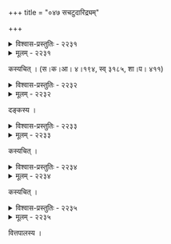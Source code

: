 +++
title = "०४७ सचटुदारिद्र्यम्"

+++



<details><summary>विश्वास-प्रस्तुतिः - २२३१</summary>

अम्बा तुष्यति न मया न स्नुषया सापि नाम्बया न मया ।  
अहम् अपि न तया न तया वद राजन् कस्य दोषो’यम् ॥२२३१॥
</details>

<details><summary>मूलम् - २२३१</summary>

अम्बा तुष्यति न मया न स्नुषया सापि नाम्बया न मया ।  
अहम् अपि न तया न तया वद राजन् कस्य दोषो’यम् ॥२२३१॥
</details>


कस्यचित् । (स।क।आ। ४।१९४, स्व् ३१८५, शा।प। ४११)  



<details><summary>विश्वास-प्रस्तुतिः - २२३२</summary>

आ जन्मनः सहजतुल्यविवर्तमान  
दौर्गत्यतो’स्ति परमो न सुहृन्ममान्यः ।  
येनात्मनो’परिगणय्य विनाशम् आशु   
देव त्वदाश्रयणपुण्यधनः कृतो’स्मि ॥२२३२॥
</details>

<details><summary>मूलम् - २२३२</summary>

आ जन्मनः सहजतुल्यविवर्तमान  
दौर्गत्यतो’स्ति परमो न सुहृन्ममान्यः ।  
येनात्मनो’परिगणय्य विनाशम् आशु   
देव त्वदाश्रयणपुण्यधनः कृतो’स्मि ॥२२३२॥
</details>


दङ्कस्य ।  



<details><summary>विश्वास-प्रस्तुतिः - २२३३</summary>

दुर्गतिर् एका वनिता   
ममापि पितुर् इयं पितामहस्यापि ।  
तत् कुरु नाथ यथायं   
जनपरिवादः प्रशान्तिम् अभ्येति ॥२२३३॥
</details>

<details><summary>मूलम् - २२३३</summary>

दुर्गतिर् एका वनिता   
ममापि पितुर् इयं पितामहस्यापि ।  
तत् कुरु नाथ यथायं   
जनपरिवादः प्रशान्तिम् अभ्येति ॥२२३३॥
</details>


कस्यचित् ।  



<details><summary>विश्वास-प्रस्तुतिः - २२३४</summary>

दारिद्र्यगृध्रपरिभुक्तसमस्तमांसं  
स्नायूपरुद्धसकलास्थिचयावशेषम् ।  
पीयूषवृष्टिम् इव नाथ निधेहि दृष्टिं  
कङ्कालजालम् इदम् अङ्कुरम् आतनोति ॥२२३४॥
</details>

<details><summary>मूलम् - २२३४</summary>

दारिद्र्यगृध्रपरिभुक्तसमस्तमांसं  
स्नायूपरुद्धसकलास्थिचयावशेषम् ।  
पीयूषवृष्टिम् इव नाथ निधेहि दृष्टिं  
कङ्कालजालम् इदम् अङ्कुरम् आतनोति ॥२२३४॥
</details>


कस्यचित् ।  



<details><summary>विश्वास-प्रस्तुतिः - २२३५</summary>

दारिद्र्यं नृपतिः स नो निजपतिर् यस्य प्रसादाद् अभूद्  
याच्ञा जीवितम् अंशुकं दश दिशः सद्मानि देवालयाः ।  
मद्विद्वेषिणि लब्धसन्निधिर् इति त्वय्य् आश्रये कुप्यता  
मद्वृत्त्यैव पुरस्कृतास् त्वदरयस् तेनाधुना का गतिः ॥२२३५॥
</details>

<details><summary>मूलम् - २२३५</summary>

दारिद्र्यं नृपतिः स नो निजपतिर् यस्य प्रसादाद् अभूद्  
याच्ञा जीवितम् अंशुकं दश दिशः सद्मानि देवालयाः ।  
मद्विद्वेषिणि लब्धसन्निधिर् इति त्वय्य् आश्रये कुप्यता  
मद्वृत्त्यैव पुरस्कृतास् त्वदरयस् तेनाधुना का गतिः ॥२२३५॥
</details>


वित्तपालस्य ।  

